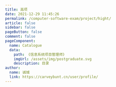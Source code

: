 ```yaml
---
title: 高项
date: 2021-12-29 11:45:26
permalink: /computer-software-exam/project/hight/
article: false
sidebar: false
pageButton: false
comment: false
pageComponent: 
  name: Catalogue
  data: 
    path: 《信息系统项目管理师》
    imgUrl: /assets/img/postgraduate.svg
    description: 目录
author: 
  name: 诚城
  link: https://carveybunt.cn/user/profile/
---
```

